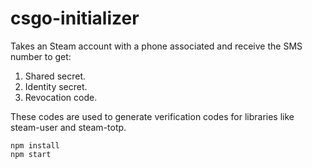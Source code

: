 # csgo-initializer

Takes an Steam account with a phone associated and receive the SMS number to get:
1. Shared secret.
2. Identity secret.
3. Revocation code.

These codes are used to generate verification codes for libraries like steam-user and steam-totp.

```
npm install
npm start
```